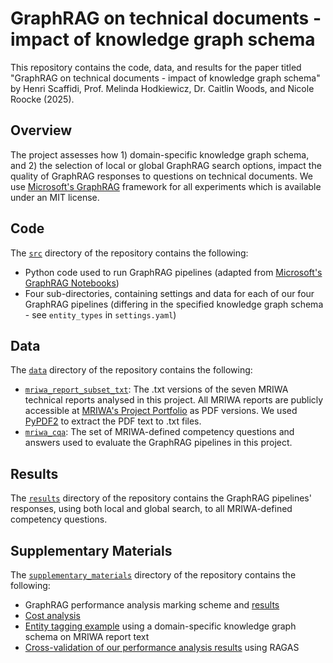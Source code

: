 # GraphRAG on technical documents - impact of knowledge graph schema

This repository contains the code, data, and results for the paper titled "GraphRAG on technical documents - impact of knowledge graph schema" by Henri Scaffidi, Prof. Melinda Hodkiewicz, Dr. Caitlin Woods, and Nicole Roocke (2025). 

## Overview

The project assesses how 1) domain-specific knowledge graph schema, and 2) the selection of local or global GraphRAG search options, impact the quality of GraphRAG responses to questions on technical documents.
We use [Microsoft's GraphRAG](https://github.com/microsoft/graphrag) framework for all experiments which is available under an MIT license.

## Code

The [`src`](https://github.com/nlp-tlp/KGschema_eval_4GraphRAG/tree/main/src) directory of the repository contains the following:
- Python code used to run GraphRAG pipelines (adapted from [Microsoft's GraphRAG Notebooks](https://microsoft.github.io/graphrag/query/notebooks/overview/))
- Four sub-directories, containing settings and data for each of our four GraphRAG pipelines (differing in the specified knowledge graph schema - see `entity_types` in `settings.yaml`)

## Data

The [`data`](https://github.com/nlp-tlp/KGschema_eval_4GraphRAG/tree/main/data) directory of the repository contains the following:
- [`mriwa_report_subset_txt`](https://github.com/nlp-tlp/KGschema_eval_4GraphRAG/tree/main/data/mriwa_report_subset_txt): The .txt versions of the seven MRIWA technical reports analysed in this project. All MRIWA reports are publicly accessible at [MRIWA's Project Portfolio](https://www.mriwa.wa.gov.au/research-projects/project-portfolio/) as PDF versions. We used [PyPDF2](https://pypi.org/project/PyPDF2/) to extract the PDF text to .txt files.
- [`mriwa_cqa`](https://github.com/nlp-tlp/KGschema_eval_4GraphRAG/tree/main/data/mriwa_cqa): The set of MRIWA-defined competency questions and answers used to evaluate the GraphRAG pipelines in this project.

## Results

The [`results`](https://github.com/nlp-tlp/KGschema_eval_4GraphRAG/tree/main/results) directory of the repository contains the GraphRAG pipelines' responses, using both local and global search, to all MRIWA-defined competency questions.

## Supplementary Materials

The [`supplementary_materials`](https://github.com/nlp-tlp/KGschema_eval_4GraphRAG/tree/main/supplementary_materials) directory of the repository contains the following:
- GraphRAG performance analysis marking scheme and [results](https://github.com/nlp-tlp/KGschema_eval_4GraphRAG/blob/main/supplementary_materials/performance_analysis.pdf)
- [Cost analysis](https://github.com/nlp-tlp/KGschema_eval_4GraphRAG/blob/main/supplementary_materials/cost_analysis.md)
- [Entity tagging example](https://github.com/nlp-tlp/KGschema_eval_4GraphRAG/blob/main/supplementary_materials/entity_tagging_example.png) using a domain-specific knowledge graph schema on MRIWA report text
- [Cross-validation of our performance analysis results](https://github.com/nlp-tlp/KGschema_eval_4GraphRAG/blob/main/supplementary_materials/ragas_analysis.md) using RAGAS